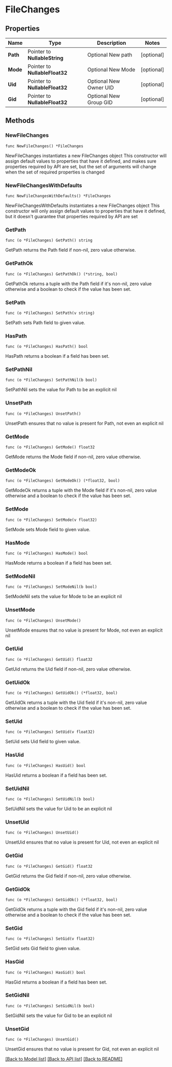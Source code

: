 # FileChanges

## Properties

Name | Type | Description | Notes
------------ | ------------- | ------------- | -------------
**Path** | Pointer to **NullableString** | Optional New path | [optional] 
**Mode** | Pointer to **NullableFloat32** | Optional New Mode | [optional] 
**Uid** | Pointer to **NullableFloat32** | Optional New Owner UID | [optional] 
**Gid** | Pointer to **NullableFloat32** | Optional New Group GID | [optional] 

## Methods

### NewFileChanges

`func NewFileChanges() *FileChanges`

NewFileChanges instantiates a new FileChanges object
This constructor will assign default values to properties that have it defined,
and makes sure properties required by API are set, but the set of arguments
will change when the set of required properties is changed

### NewFileChangesWithDefaults

`func NewFileChangesWithDefaults() *FileChanges`

NewFileChangesWithDefaults instantiates a new FileChanges object
This constructor will only assign default values to properties that have it defined,
but it doesn't guarantee that properties required by API are set

### GetPath

`func (o *FileChanges) GetPath() string`

GetPath returns the Path field if non-nil, zero value otherwise.

### GetPathOk

`func (o *FileChanges) GetPathOk() (*string, bool)`

GetPathOk returns a tuple with the Path field if it's non-nil, zero value otherwise
and a boolean to check if the value has been set.

### SetPath

`func (o *FileChanges) SetPath(v string)`

SetPath sets Path field to given value.

### HasPath

`func (o *FileChanges) HasPath() bool`

HasPath returns a boolean if a field has been set.

### SetPathNil

`func (o *FileChanges) SetPathNil(b bool)`

 SetPathNil sets the value for Path to be an explicit nil

### UnsetPath
`func (o *FileChanges) UnsetPath()`

UnsetPath ensures that no value is present for Path, not even an explicit nil
### GetMode

`func (o *FileChanges) GetMode() float32`

GetMode returns the Mode field if non-nil, zero value otherwise.

### GetModeOk

`func (o *FileChanges) GetModeOk() (*float32, bool)`

GetModeOk returns a tuple with the Mode field if it's non-nil, zero value otherwise
and a boolean to check if the value has been set.

### SetMode

`func (o *FileChanges) SetMode(v float32)`

SetMode sets Mode field to given value.

### HasMode

`func (o *FileChanges) HasMode() bool`

HasMode returns a boolean if a field has been set.

### SetModeNil

`func (o *FileChanges) SetModeNil(b bool)`

 SetModeNil sets the value for Mode to be an explicit nil

### UnsetMode
`func (o *FileChanges) UnsetMode()`

UnsetMode ensures that no value is present for Mode, not even an explicit nil
### GetUid

`func (o *FileChanges) GetUid() float32`

GetUid returns the Uid field if non-nil, zero value otherwise.

### GetUidOk

`func (o *FileChanges) GetUidOk() (*float32, bool)`

GetUidOk returns a tuple with the Uid field if it's non-nil, zero value otherwise
and a boolean to check if the value has been set.

### SetUid

`func (o *FileChanges) SetUid(v float32)`

SetUid sets Uid field to given value.

### HasUid

`func (o *FileChanges) HasUid() bool`

HasUid returns a boolean if a field has been set.

### SetUidNil

`func (o *FileChanges) SetUidNil(b bool)`

 SetUidNil sets the value for Uid to be an explicit nil

### UnsetUid
`func (o *FileChanges) UnsetUid()`

UnsetUid ensures that no value is present for Uid, not even an explicit nil
### GetGid

`func (o *FileChanges) GetGid() float32`

GetGid returns the Gid field if non-nil, zero value otherwise.

### GetGidOk

`func (o *FileChanges) GetGidOk() (*float32, bool)`

GetGidOk returns a tuple with the Gid field if it's non-nil, zero value otherwise
and a boolean to check if the value has been set.

### SetGid

`func (o *FileChanges) SetGid(v float32)`

SetGid sets Gid field to given value.

### HasGid

`func (o *FileChanges) HasGid() bool`

HasGid returns a boolean if a field has been set.

### SetGidNil

`func (o *FileChanges) SetGidNil(b bool)`

 SetGidNil sets the value for Gid to be an explicit nil

### UnsetGid
`func (o *FileChanges) UnsetGid()`

UnsetGid ensures that no value is present for Gid, not even an explicit nil

[[Back to Model list]](../README.md#documentation-for-models) [[Back to API list]](../README.md#documentation-for-api-endpoints) [[Back to README]](../README.md)


